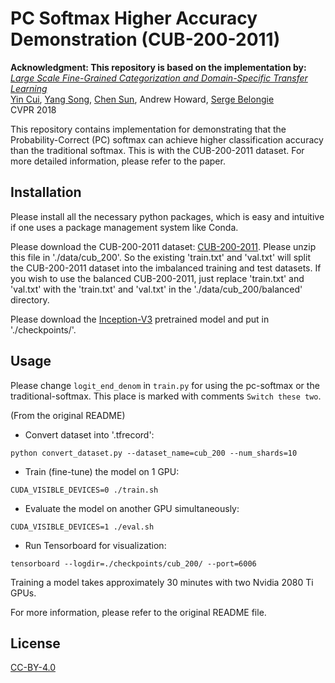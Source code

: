# PC Softmax Higher Accuracy Demonstration (CUB-200-2011)

**Acknowledgment: This repository is based on the implementation by:**
[*Large Scale Fine-Grained Categorization  and Domain-Specific Transfer Learning*](https://arxiv.org/abs/1806.06193)\
[Yin Cui](http://www.cs.cornell.edu/~ycui/), [Yang Song](https://ai.google/research/people/author38270), [Chen Sun](http://chensun.me/), Andrew Howard, [Serge Belongie](http://blogs.cornell.edu/techfaculty/serge-belongie/)\
CVPR 2018

This repository contains implementation for demonstrating that the 
Probability-Correct (PC) softmax can achieve higher classification
accuracy than the traditional softmax. This is with the CUB-200-2011
dataset. For more detailed information, please refer to the paper. 

## Installation

Please install all the necessary python packages, which is easy
and intuitive if one uses a package management system like Conda.

Please download the CUB-200-2011 dataset: 
[CUB-200-2011](http://www.vision.caltech.edu/visipedia/CUB-200-2011.html). 
Please unzip this file in './data/cub_200'. So the existing
'train.txt' and 'val.txt' will split the CUB-200-2011 dataset into 
the imbalanced training and test datasets. If you wish to use the 
balanced CUB-200-2011, just replace 'train.txt' and 'val.txt' 
with the 'train.txt' and 'val.txt' in the './data/cub_200/balanced'
directory. 

Please download the [Inception-V3](https://drive.google.com/open?id=1EUNR4o77lNt0fN5Bi4lKxTZnFhghILRw)
pretrained model and put in './checkpoints/'. 

## Usage

Please change `logit_end_denom` in `train.py` for using the pc-softmax or the traditional-softmax. 
This place is marked with comments `Switch these two`. 

(From the original README)
+ Convert dataset into '.tfrecord':
```
python convert_dataset.py --dataset_name=cub_200 --num_shards=10
```
+ Train (fine-tune) the model on 1 GPU:
```
CUDA_VISIBLE_DEVICES=0 ./train.sh
```
+ Evaluate the model on another GPU simultaneously:
```
CUDA_VISIBLE_DEVICES=1 ./eval.sh
```
+ Run Tensorboard for visualization:
```
tensorboard --logdir=./checkpoints/cub_200/ --port=6006
```

Training a model takes approximately 30 minutes with two 
Nvidia 2080 Ti GPUs. 

For more information, please refer to the original README file. 

## License
[CC-BY-4.0](https://choosealicense.com/licenses/cc-by-4.0/)